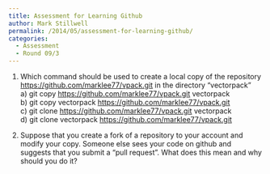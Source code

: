 ```yaml
---
title: Assessment for Learning Github
author: Mark Stillwell
permalink: /2014/05/assessment-for-learning-github/
categories:
  - Assessment
  - Round 09/3
---
```

1) Which command should be used to create a local copy of the repository https://github.com/marklee77/vpack.git in the directory &#8220;vectorpack&#8221;  
a) git copy https://github.com/marklee77/vpack.git vectorpack  
b) git copy vectorpack https://github.com/marklee77/vpack.git  
c) git clone https://github.com/marklee77/vpack.git vectorpack  
d) git clone vectorpack https://github.com/marklee77/vpack.git

2) Suppose that you create a fork of a repository to your account and modify your copy. Someone else sees your code on github and suggests that you submit a &#8220;pull request&#8221;. What does this mean and why should you do it?
